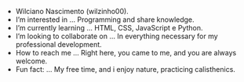-  Wilciano Nascimento (wilzinho00).
-  I’m interested in ... Programming and share knowledge.
-  I’m currently learning ... HTML, CSS, JavaScript e Python.
-  I’m looking to collaborate on ... In everything necessary for my professional development.
-  How to reach me ... Right here, you came to me, and you are always welcome.
-  Fun fact: ... My free time, and i enjoy nature, practicing calisthenics.

<!---
wilzinho00/wilzinho00 is a ✨ special ✨ repository because its `README.md` (this file) appears on your GitHub profile.
You can click the Preview link to take a look at your changes.
--->
